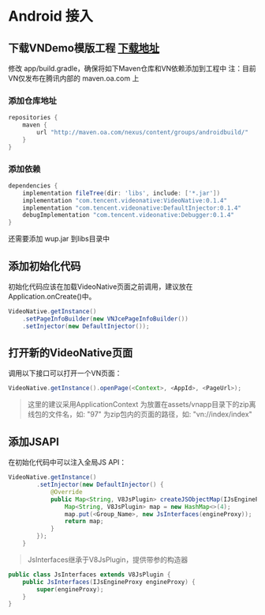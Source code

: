 # Android 接入

## 下载VNDemo模版工程 [下载地址](android_demo.zip)

修改 app/build.gradle，确保将如下Maven仓库和VN依赖添加到工程中
注：目前VN仅发布在腾讯内部的 maven.oa.com 上

### 添加仓库地址

```groovy
repositories {
    maven {
        url "http://maven.oa.com/nexus/content/groups/androidbuild/"
    }
}
```

### 添加依赖

```groovy
dependencies {
    implementation fileTree(dir: 'libs', include: ['*.jar'])
    implementation "com.tencent.videonative:VideoNative:0.1.4"
    implementation "com.tencent.videonative:DefaultInjector:0.1.4"
    debugImplementation "com.tencent.videonative:Debugger:0.1.4"
}
```

还需要添加 wup.jar 到libs目录中


## 添加初始化代码

初始化代码应该在加载VideoNative页面之前调用，建议放在Application.onCreate()中。
```java
VideoNative.getInstance()
    .setPageInfoBuilder(new VNJcePageInfoBuilder())
    .setInjector(new DefaultInjector());
```

## 打开新的VideoNative页面

调用以下接口可以打开一个VN页面：
```java
VideoNative.getInstance().openPage(<Context>, <AppId>, <PageUrl>);
```

> 这里的<Context>建议采用ApplicationContext
> <AppId>为放置在assets/vnapp目录下的zip离线包的文件名，如: "97"
> <PageUrl>为zip包内的页面的路径，如: "vn://index/index"


## 添加JSAPI

在初始化代码中可以注入全局JS API：
```java
VideoNative.getInstance()
        .setInjector(new DefaultInjector() {
            @Override
            public Map<String, V8JsPlugin> createJSObjectMap(IJsEngineProxy engineProxy) {
                Map<String, V8JsPlugin> map = new HashMap<>(4);
                map.put(<Group_Name>, new JsInterfaces(engineProxy));
                return map;
            }
        });
    }
```

> JsInterfaces继承于V8JsPlugin，提供带参的构造器
```java
public class JsInterfaces extends V8JsPlugin {
    public JsInterfaces(IJsEngineProxy engineProxy) {
        super(engineProxy);
    }
}
```
